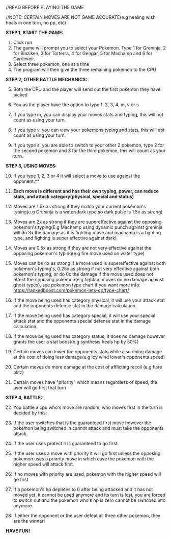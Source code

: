 ﻿//READ BEFORE PLAYING THE GAME
 
//NOTE: CERTAIN MOVES ARE NOT GAME ACCURATE(e.g healing wish heals in one turn, no pp, etc)

**STEP 1, START THE GAME:**
 1. Click run
 2. The game will prompt you to select your Pokemon. Type 1 for Greninja, 2 for Blaziken, 3 for Torterra, 4 for Gengar, 5 for Machamp and 6 for Gardevoir. 
 3. Select three pokemon, one at a time
 4. The program will then give the three remaining pokemon to the CPU
 
 **STEP 2, OTHER BATTLE MECHANICS:**
 
 5. Both the CPU and the player will send out the first pokemon they have picked
 
 6. You as the player have the option to type 1, 2, 3, 4, m, v or s
    
 7. If you type m, you can display your moves stats and typing, this will not count as using your turn.
    
 8. If you type v, you can view your pokemons typing and stats, this will not count as using your turn.
     
 9. If you type s, you are able to switch to your other 2 pokemon, type 2 for the second pokemon and 3 for the third pokemon, this will count as your turn.
 
 **STEP 3, USING MOVES:** 
 
10. If you type 1, 2, 3 or 4 it will select a move to use against the opponent.**

11. **Each move is different and has their own typing, power, can reduce stats, and attack category(physical, special and status)**
    
12. Moves are 1.5x as strong if they match your current pokemon's typing(e.g Greninja is a water/dark type so dark pulse is 1.5x as strong)
    
13. Moves are 2x as strong if they are supereffective against the opposing pokemon's typing(E.g Machamp using dynamic punch against greninja will do 3x the damage as it is fighting move and machamp is a fighting type, and fighting is super effective against dark)
    
14. Moves are 0.5x as strong if they are not very effective against the opposing pokemon's typing(e.g fire move used on water type)
    
15. Moves can be 4x as strong if a move used is supereffective against both pokemon's typing's, 0.25x as strong if not very effective against both pokemon's typing, or do 0x the damage if the move used does not effect the opposing pokemon(e.g fighting moves do no damage against ghost types), see pokemon type chart if you want more info: https://rankedboost.com/pokemon-lets-go/type-chart/
    
16.  If the move being used has category physical, it will use your attack stat and the opponents defense stat in the damage calculation.
    
17. If the move being used has category special, it will use your special attack stat and the opponents special defense stat in the damage calculation.
    
18. If the move being used has category status, it does no damage however grants the user a stat boost(e.g synthesis heals hp by 50%)
    
19. Certain moves can lower the opponents stats while also doing damage at the cost of doing less damage(e.g icy wind lower's opponents speed)
    
20. Certain moves do more damage at the cost of afflicting recoil (e.g flare blitz)
    
21. Certain moves have "priority" which means regardless of speed, the user will go first that turn

**STEP 4, BATTLE:**

22. You battle a cpu who's move are random, who moves first in the turn is decided by this:

23. If the user switches that is the guaranteed first move however the pokemon being switched in cannot attack and must take the opponents attack.
    
24. If the user uses protect it is guaranteed to go first.
    
25. If the user uses a move with priority it will go first unless the opposing pokemon uses a priority move in which case the pokemon with the higher speed will attack first.
    
26. If no moves with priority are used, pokemon with the higher speed will go first
    
27. If a pokemon's hp depletes to 0 after being attacked and it has not moved yet, it cannot be used anymore and its turn is lost, you are forced to switch out and the pokemon who's hp is zero cannot be switched into anymore.
    
28. If either the opponent or the user defeat all three other pokemon, they are the winner!

**HAVE FUN!**
	

